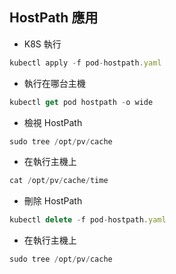 ## HostPath 應用
* K8S 執行
```js
kubectl apply -f pod-hostpath.yaml
```
* 執行在哪台主機
```js
kubectl get pod hostpath -o wide
```

* 檢視 HostPath
```js
sudo tree /opt/pv/cache
```
* 在執行主機上
```js
cat /opt/pv/cache/time
```

* 刪除 HostPath
```js
kubectl delete -f pod-hostpath.yaml
```
* 在執行主機上
```js
sudo tree /opt/pv/cache
```
